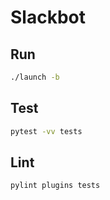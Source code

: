 # Slackbot

## Run

```bash
./launch -b
```

## Test

```bash
pytest -vv tests
```

## Lint

```bash
pylint plugins tests
```
